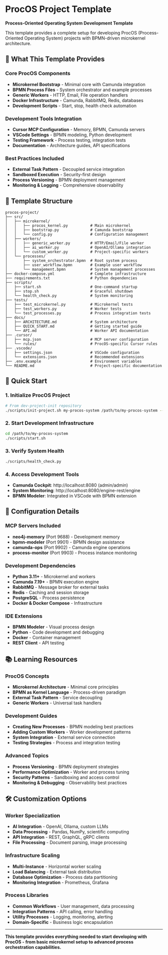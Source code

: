 # ProcOS Project Template

**Process-Oriented Operating System Development Template**

This template provides a complete setup for developing ProcOS (Process-Oriented Operating System) projects with BPMN-driven microkernel architecture.

## 🎯 **What This Template Provides**

### **Core ProcOS Components**
- **Microkernel Bootstrap** - Minimal core with Camunda integration
- **BPMN Process Files** - System orchestrator and example processes
- **Generic Workers** - HTTP, Email, File operation handlers
- **Docker Infrastructure** - Camunda, RabbitMQ, Redis, databases
- **Development Scripts** - Start, stop, health check automation

### **Development Tools Integration**
- **Cursor MCP Configuration** - Memory, BPMN, Camunda servers
- **VSCode Settings** - BPMN modeling, Python development
- **Testing Framework** - Process testing, integration tests
- **Documentation** - Architecture guides, API specifications

### **Best Practices Included**
- **External Task Pattern** - Decoupled service integration
- **Sandboxed Execution** - Security-first design
- **Process Versioning** - BPMN deployment management
- **Monitoring & Logging** - Comprehensive observability

## 📁 **Template Structure**

```
procos-project/
├── src/
│   ├── microkernel/
│   │   ├── procos_kernel.py          # Main microkernel
│   │   ├── bootstrap.py              # Camunda bootstrap
│   │   └── config.py                 # Configuration management
│   ├── workers/
│   │   ├── generic_worker.py         # HTTP/Email/File worker
│   │   ├── ai_worker.py              # OpenAI/Ollama integration
│   │   └── custom_worker.py          # Project-specific workers
│   └── processes/
│       ├── system_orchestrator.bpmn  # Root system process
│       ├── user_workflow.bpmn        # Example user workflow
│       └── management.bpmn           # System management processes
├── docker-compose.yml                # Complete infrastructure
├── requirements.txt                  # Python dependencies
├── scripts/
│   ├── start.sh                      # One-command startup
│   ├── stop.sh                       # Graceful shutdown
│   └── health_check.py               # System monitoring
├── tests/
│   ├── test_microkernel.py           # Microkernel tests
│   ├── test_workers.py               # Worker tests
│   └── test_processes.py             # Process integration tests
├── docs/
│   ├── ARCHITECTURE.md               # System architecture
│   ├── QUICK_START.md                # Getting started guide
│   └── API.md                        # Worker API documentation
├── .cursor/
│   ├── mcp.json                      # MCP server configuration
│   └── rules/                        # ProcOS-specific Cursor rules
├── .vscode/
│   ├── settings.json                 # VSCode configuration
│   └── extensions.json               # Recommended extensions
├── .env.example                      # Environment variables
└── README.md                         # Project-specific documentation
```

## 🚀 **Quick Start**

### **1. Initialize ProcOS Project**
```bash
# From dev-project-init repository
./scripts/init-project.sh my-procos-system /path/to/my-procos-system --template procos
```

### **2. Start Development Infrastructure**
```bash
cd /path/to/my-procos-system
./scripts/start.sh
```

### **3. Verify System Health**
```bash
./scripts/health_check.py
```

### **4. Access Development Tools**
- **Camunda Cockpit**: http://localhost:8080 (admin/admin)
- **System Monitoring**: http://localhost:8080/engine-rest/engine
- **BPMN Modeler**: Integrated in VSCode with BPMN extension

## 🔧 **Configuration Details**

### **MCP Servers Included**
- **neo4j-memory** (Port 9688) - Development memory
- **bpmn-modeler** (Port 9901) - BPMN design assistance
- **camunda-ops** (Port 9902) - Camunda engine operations
- **process-monitor** (Port 9903) - Process instance monitoring

### **Development Dependencies**
- **Python 3.11+** - Microkernel and workers
- **Camunda 7.19+** - BPMN execution engine
- **RabbitMQ** - Message broker for external tasks
- **Redis** - Caching and session storage
- **PostgreSQL** - Process persistence
- **Docker & Docker Compose** - Infrastructure

### **IDE Extensions**
- **BPMN Modeler** - Visual process design
- **Python** - Code development and debugging
- **Docker** - Container management
- **REST Client** - API testing

## 📚 **Learning Resources**

### **ProcOS Concepts**
- **Microkernel Architecture** - Minimal core principles
- **BPMN as Kernel Language** - Process-driven paradigm
- **External Task Pattern** - Service decoupling
- **Generic Workers** - Universal task handlers

### **Development Guides**
- **Creating New Processes** - BPMN modeling best practices
- **Adding Custom Workers** - Worker development patterns
- **System Integration** - External service connection
- **Testing Strategies** - Process and integration testing

### **Advanced Topics**
- **Process Versioning** - BPMN deployment strategies
- **Performance Optimization** - Worker and process tuning
- **Security Patterns** - Sandboxing and access control
- **Monitoring & Debugging** - Observability best practices

## 🛠️ **Customization Options**

### **Worker Specialization**
- **AI Integration** - OpenAI, Ollama, custom LLMs
- **Data Processing** - Pandas, NumPy, scientific computing
- **API Integration** - REST, GraphQL, gRPC clients
- **File Processing** - Document parsing, image processing

### **Infrastructure Scaling**
- **Multi-Instance** - Horizontal worker scaling
- **Load Balancing** - External task distribution
- **Database Optimization** - Process data partitioning
- **Monitoring Integration** - Prometheus, Grafana

### **Process Libraries**
- **Common Workflows** - User management, data processing
- **Integration Patterns** - API calling, error handling
- **Utility Processes** - Logging, monitoring, alerting
- **Domain-Specific** - Business logic encapsulation

---

**This template provides everything needed to start developing with ProcOS - from basic microkernel setup to advanced process orchestration capabilities.**
